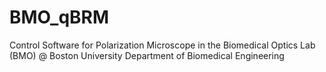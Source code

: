 # BMO_qBRM

Control Software for Polarization Microscope in the Biomedical Optics Lab (BMO) @ Boston University Department of Biomedical Engineering
